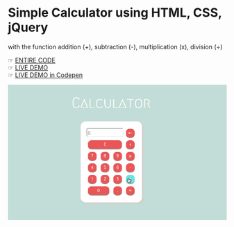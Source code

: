 # Simple Calculator using HTML, CSS, jQuery
with the function addition (+), subtraction (-), multiplication (x), division (÷)

☞ [ENTIRE CODE](/docs/index.html)      
☞ [LIVE DEMO](https://hoksea.github.io/Simple-Calculator-using-jQuery/)      
☞ [LIVE DEMO in Codepen](https://codepen.io/hoksea/full/brdvPp) 

![demo](cal_demo.gif)
